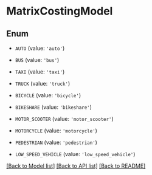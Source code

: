 # MatrixCostingModel


## Enum

* `AUTO` (value: `'auto'`)

* `BUS` (value: `'bus'`)

* `TAXI` (value: `'taxi'`)

* `TRUCK` (value: `'truck'`)

* `BICYCLE` (value: `'bicycle'`)

* `BIKESHARE` (value: `'bikeshare'`)

* `MOTOR_SCOOTER` (value: `'motor_scooter'`)

* `MOTORCYCLE` (value: `'motorcycle'`)

* `PEDESTRIAN` (value: `'pedestrian'`)

* `LOW_SPEED_VEHICLE` (value: `'low_speed_vehicle'`)

[[Back to Model list]](../README.md#documentation-for-models) [[Back to API list]](../README.md#documentation-for-api-endpoints) [[Back to README]](../README.md)


